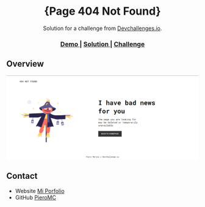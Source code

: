 <!-- Please update value in the {}  -->

<h1 align="center">{Page 404 Not Found}</h1>

<div align="center">
   Solution for a challenge from  <a href="http://devchallenges.io" target="_blank">Devchallenges.io</a>.
</div>

<div align="center">
  <h3>
    <a target="_blank" href="https://pmc-page-not-found.netlify.app/">
      Demo
    </a>
    <span> | </span>
    <a href="https://pmc-page-not-found.netlify.app/">
      Solution
    </a>
    <span> | </span>
    <a href="https://devchallenges.io/challenges/wBunSb7FPrIepJZAg0sY">
      Challenge
    </a>
  </h3>
</div>



<!-- OVERVIEW -->

## Overview

![screenshot](./img/page.png)

## Contact

- Website [Mi Porfolio](https://pieromc.vercel.app/)
- GitHub [PieroMC](https://github.com/pieromc07)

